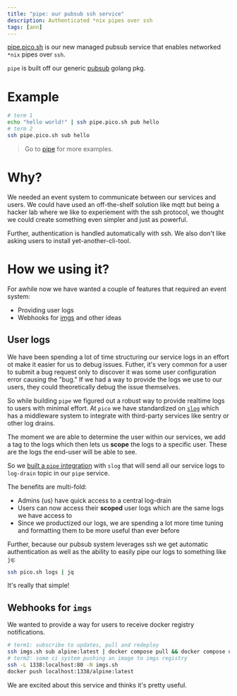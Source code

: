 ```yaml
---
title: "pipe: our pubsub ssh service"
description: Authenticated *nix pipes over ssh
tags: [ann]
---
```


[pipe.pico.sh](https://pipe.pico.sh) is our new managed pubsub service that
enables networked `*nix` pipes over `ssh`.

`pipe` is built off our generic [pubsub](https://github.com/picosh/pubsub)
golang pkg.

# Example

```bash
# term 1
echo "hello world!" | ssh pipe.pico.sh pub hello
# term 2
ssh pipe.pico.sh sub hello
```

> Go to [pipe](https://pipe.pico.sh) for more examples.

# Why?

We needed an event system to communicate between our services and users. We
could have used an off-the-shelf solution like mqtt but being a hacker lab where
we like to experiement with the ssh protocol, we thought we could create
something even simpler and just as powerful.

Further, authentication is handled automatically with ssh. We also don't like
asking users to install yet-another-cli-tool.

# How we using it?

For awhile now we have wanted a couple of features that required an event
system:

- Providing user logs
- Webhooks for [imgs](https://pico.sh/imgs) and other ideas

## User logs

We have been spending a lot of time structuring our service logs in an effort ot
make it easier for us to debug issues. Futher, it's very common for a user to
submit a bug request only to discover it was some user configuration error
causing the "bug." If we had a way to provide the logs we use to our users, they
could theoretically debug the issue themselves.

So while building `pipe` we figured out a robust way to provide realtime logs to
users with minimal effort. At `pico` we have standardized on
[`slog`](https://pkg.go.dev/log/slog) which has a middleware system to integrate
with third-party services like sentry or other log drains.

The moment we are able to determine the user within our services, we add a tag
to the logs which then lets us **scope** the logs to a specific user. These are
the logs the end-user will be able to see.

So we
[built a `pipe` integration](https://github.com/picosh/pubsub/blob/main/log/log.go#L311)
with `slog` that will send all our service logs to `log-drain` topic in our
`pipe` service.

The benefits are multi-fold:

- Admins (us) have quick access to a central log-drain
- Users can now access their **scoped** user logs which are the same logs we
  have access to
- Since we productized our logs, we are spending a lot more time tuning and
  formatting them to be more useful than ever before

Further, because our pubsub system leverages ssh we get automatic authentication
as well as the ability to easily pipe our logs to something like `jq`:

```bash
ssh pico.sh logs | jq
```

It's really that simple!

## Webhooks for `imgs`

We wanted to provide a way for users to receive docker registry notifications.

```bash
# term1: subscribe to updates, pull and redeploy
ssh imgs.sh sub alpine:latest | docker compose pull && docker compose up -d
# term2: some ci system pushing an image to imgs registry
ssh -L 1338:localhost:80 -N imgs.sh
docker push localhost:1338/alpine:latest
```

We are excited about this service and thinks it's pretty useful.
